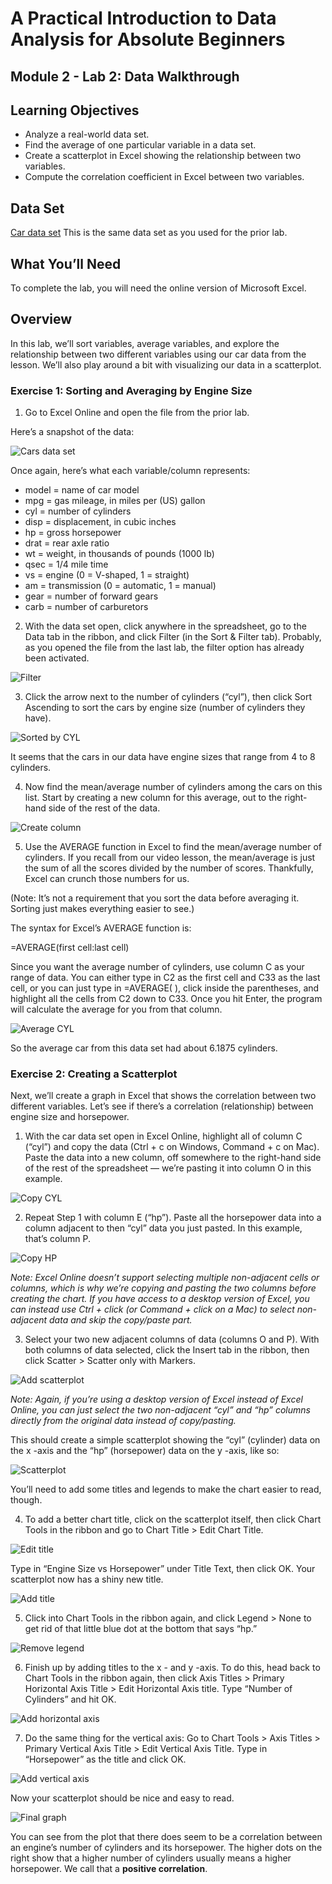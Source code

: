 # A Practical Introduction to Data Analysis for Absolute Beginners

## Module 2 - Lab 2: Data Walkthrough

## Learning Objectives

* Analyze a real-world data set.
* Find the average of one particular variable in a data set.
* Create a scatterplot in Excel showing the relationship between two variables.
* Compute the correlation coefficient in Excel between two variables.

## Data Set

[Car data set](Module%202%20Lab%20Real%20World%20Data%20-%20car%20data.xlsx)
This is the same data set as you used for the prior lab.

## What You’ll Need

To complete the lab, you will need the online version of Microsoft Excel.

## Overview

In this lab, we’ll sort variables, average variables, and explore the relationship between two different
variables using our car data from the lesson. We’ll also play around a bit with visualizing our data in a scatterplot.

### Exercise 1: Sorting and Averaging by Engine Size

1. Go to Excel Online and open the file from the prior lab.

Here’s a snapshot of the data:

![Cars data set](img/2020-06-15-14-03-15.png)

Once again, here’s what each variable/column represents:

* model = name of car model
* mpg = gas mileage, in miles per (US) gallon
* cyl = number of cylinders
* disp = displacement, in cubic inches
* hp = gross horsepower
* drat = rear axle ratio
* wt = weight, in thousands of pounds (1000 lb)
* qsec = 1/4 mile time
* vs = engine (0 = V-shaped, 1 = straight)
* am = transmission (0 = automatic, 1 = manual)
* gear = number of forward gears
* carb = number of carburetors

2. With the data set open, click anywhere in the spreadsheet, go to the Data tab in the ribbon, and click Filter (in the Sort & Filter tab). Probably, as you opened the file from the last lab, the filter option has already been activated.

![Filter](img/2020-06-16-09-28-13.png)

3. Click the arrow next to the number of cylinders (“cyl”), then click Sort Ascending to sort the cars by engine size (number of cylinders they have).

![Sorted by CYL](img/2020-06-16-09-58-52.png)

It seems that the cars in our data have engine sizes that range from 4 to 8 cylinders.

4. Now find the mean/average number of cylinders among the cars on this list. Start by creating a new column for this average, out to the right-hand side of the rest of the data.

![Create column](img/2020-06-16-10-01-35.png)

5. Use the AVERAGE function in Excel to find the mean/average number of cylinders. If you recall from our video lesson, the mean/average is just the sum of all the scores divided by the number of scores. Thankfully, Excel can crunch those numbers for us.

(Note: It’s not a requirement that you sort the data before averaging it. Sorting just makes everything easier to see.)

The syntax for Excel’s AVERAGE function is:

=AVERAGE(first cell:last cell)

Since you want the average number of cylinders, use column C as your range of data. You can either type in C2 as the first cell and C33 as the last cell, or you can just type in =AVERAGE( ), click inside the parentheses, and highlight all the cells from C2 down to C33. Once you hit Enter, the program will calculate the average for you from that column.

![Average CYL](img/2020-06-16-10-05-22.png)

So the average car from this data set had about 6.1875 cylinders.

### Exercise 2: Creating a Scatterplot

Next, we’ll create a graph in Excel that shows the correlation between two different variables. Let’s see
if there’s a correlation (relationship) between engine size and horsepower.

1. With the car data set open in Excel Online, highlight all of column C (“cyl”) and copy the data (Ctrl + c on Windows, Command + c on Mac). Paste the data into a new column, off somewhere to the right-hand side of the rest of the spreadsheet — we’re pasting it into column O in this
example.

![Copy CYL](img/2020-06-16-10-43-40.png)

2. Repeat Step 1 with column E (“hp”). Paste all the horsepower data into a column adjacent to then “cyl” data you just pasted. In this example, that’s column P.

![Copy HP](img/2020-06-16-10-46-08.png)

*Note: Excel Online doesn’t support selecting multiple non-adjacent cells or columns, which is
why we’re copying and pasting the two columns before creating the chart. If you have access to a desktop version of Excel, you can instead use Ctrl + click (or Command + click on a Mac) to select non-adjacent data and skip the copy/paste part.*

3. Select your two new adjacent columns of data (columns O and P). With both columns of data selected, click the Insert tab in the ribbon, then click Scatter > Scatter only with Markers.

![Add scatterplot](img/2020-06-16-10-49-42.png)

*Note: Again, if you’re using a desktop version of Excel instead of Excel Online, you can just select the two non-adjacent “cyl” and “hp” columns directly from the original data instead of copy/pasting.*

This should create a simple scatterplot showing the “cyl” (cylinder) data on the x -axis and the “hp” (horsepower) data on the y -axis, like so:

![Scatterplot](img/2020-06-16-10-52-26.png)

You’ll need to add some titles and legends to make the chart easier to read, though.

4. To add a better chart title, click on the scatterplot itself, then click Chart Tools in the ribbon and
go to Chart Title > Edit Chart Title.

![Edit title](img/2020-06-16-15-30-09.png)

Type in “Engine Size vs Horsepower” under Title Text, then click OK. Your scatterplot now has a shiny new title.

![Add title](img/2020-06-16-15-34-13.png)

5. Click into Chart Tools in the ribbon again, and click Legend > None to get rid of that little blue dot at the bottom that says “hp.”

![Remove legend](img/2020-06-16-15-36-25.png)

6. Finish up by adding titles to the x - and y -axis. To do this, head back to Chart Tools in the ribbon again, then click Axis Titles > Primary Horizontal Axis Title > Edit Horizontal Axis title. Type “Number of Cylinders” and hit OK.

![Add horizontal axis](img/2020-06-16-15-38-44.png)

7. Do the same thing for the vertical axis: Go to Chart Tools > Axis Titles > Primary Vertical Axis Title > Edit Vertical Axis Title. Type in “Horsepower” as the title and click OK.

![Add vertical axis](img/2020-06-16-15-40-39.png)

Now your scatterplot should be nice and easy to read.

![Final graph](img/2020-06-16-15-42-11.png)

You can see from the plot that there does seem to be a correlation between an engine’s number of cylinders and its horsepower. The higher dots on the right show that a higher number of cylinders usually means a higher horsepower. We call that a **positive correlation**.
